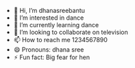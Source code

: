 - 👋 Hi, I’m dhanasreebantu
- 👀 I’m interested in dance
- 🌱 I’m currently learning dance
- 💞️ I’m looking to collaborate on television 
- 📫 How to reach me 1234567890
- 😄 Pronouns: dhana sree 
- ⚡ Fun fact: Big fear for hen

<!---
dhanasreebantu/dhanasreebantu is a ✨ special ✨ repository because its `README.md` (this file) appears on your GitHub profile.
You can click the Preview link to take a look at your changes.
--->
